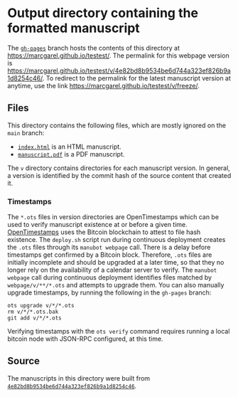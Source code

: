 # Output directory containing the formatted manuscript

The [`gh-pages`](https://github.com/marcgarel/testest/tree/gh-pages) branch hosts the contents of this directory at <https://marcgarel.github.io/testest/>.
The permalink for this webpage version is <https://marcgarel.github.io/testest/v/4e82bd8b9534be6d744a323ef826b9a1d8254c46/>.
To redirect to the permalink for the latest manuscript version at anytime, use the link <https://marcgarel.github.io/testest/v/freeze/>.

## Files

This directory contains the following files, which are mostly ignored on the `main` branch:

+ [`index.html`](index.html) is an HTML manuscript.
+ [`manuscript.pdf`](manuscript.pdf) is a PDF manuscript.

The `v` directory contains directories for each manuscript version.
In general, a version is identified by the commit hash of the source content that created it.

### Timestamps

The `*.ots` files in version directories are OpenTimestamps which can be used to verify manuscript existence at or before a given time.
[OpenTimestamps](https://opentimestamps.org/) uses the Bitcoin blockchain to attest to file hash existence.
The `deploy.sh` script run during continuous deployment creates the `.ots` files through its `manubot webpage` call.
There is a delay before timestamps get confirmed by a Bitcoin block.
Therefore, `.ots` files are initially incomplete and should be upgraded at a later time, so that they no longer rely on the availability of a calendar server to verify.
The `manubot webpage` call during continuous deployment identifies files matched by `webpage/v/**/*.ots` and attempts to upgrade them.
You can also manually upgrade timestamps, by running the following in the `gh-pages` branch:

```shell
ots upgrade v/*/*.ots
rm v/*/*.ots.bak
git add v/*/*.ots
```

Verifying timestamps with the `ots verify` command requires running a local bitcoin node with JSON-RPC configured, at this time.

## Source

The manuscripts in this directory were built from
[`4e82bd8b9534be6d744a323ef826b9a1d8254c46`](https://github.com/marcgarel/testest/commit/4e82bd8b9534be6d744a323ef826b9a1d8254c46).
